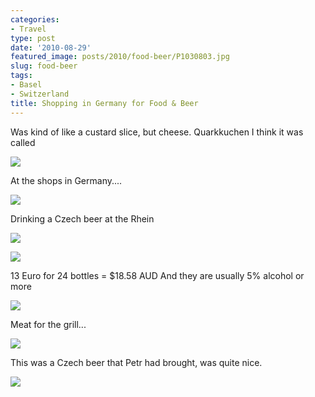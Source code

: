 ```yaml
---
categories:
- Travel
type: post
date: '2010-08-29'
featured_image: posts/2010/food-beer/P1030803.jpg
slug: food-beer
tags:
- Basel
- Switzerland
title: Shopping in Germany for Food & Beer
---
```


Was kind of like a custard slice, but cheese. Quarkkuchen I think it was called

![](P1030803.jpg)

At the shops in Germany....

![](P1030829.jpg)

Drinking a Czech beer at the Rhein

![](P1030831.jpg)

![](P1030833.jpg)

13 Euro for 24 bottles = $18.58 AUD
And they are usually 5% alcohol or more

![](P1030834.jpg)

Meat for the grill...

![](P1030848.jpg)

This was a Czech beer that Petr had brought, was quite nice.

![](P1030855.jpg)